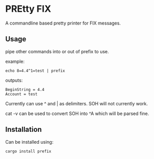 # PREtty FIX

A commandline based pretty printer for FIX messages.

## Usage
pipe other commands into or out of prefix to use.

example:
```
echo 8=4.4^1=test | prefix
```

outputs:
```
BeginString = 4.4
Account = test
```

Currently can use ^ and | as delimiters. SOH will not currently work.

cat -v can be used to convert SOH into ^A which will be parsed fine.

## Installation
Can be installed using:
```
cargo install prefix
```

